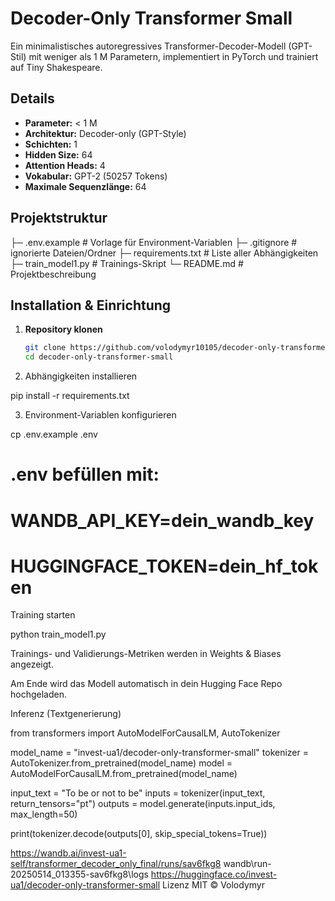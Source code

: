 # Decoder-Only Transformer Small

Ein minimalistisches autoregressives Transformer-Decoder-Modell (GPT-Stil) mit weniger als 1 M Parametern, implementiert in PyTorch und trainiert auf Tiny Shakespeare.

## Details

- **Parameter:** < 1 M  
- **Architektur:** Decoder-only (GPT-Style)  
- **Schichten:** 1  
- **Hidden Size:** 64  
- **Attention Heads:** 4  
- **Vokabular:** GPT-2 (50257 Tokens)  
- **Maximale Sequenzlänge:** 64  

## Projektstruktur

├─ .env.example # Vorlage für Environment-Variablen
├─ .gitignore # ignorierte Dateien/Ordner
├─ requirements.txt # Liste aller Abhängigkeiten
├─ train_model1.py # Trainings-Skript
└─ README.md # Projektbeschreibung

## Installation & Einrichtung

1. **Repository klonen**  
   ```bash
   git clone https://github.com/volodymyr10105/decoder-only-transformer-small.git
   cd decoder-only-transformer-small

2. Abhängigkeiten installieren

pip install -r requirements.txt

3. Environment-Variablen konfigurieren

cp .env.example .env
# .env befüllen mit:
# WANDB_API_KEY=dein_wandb_key
# HUGGINGFACE_TOKEN=dein_hf_token

Training starten

python train_model1.py

Trainings- und Validierungs-Metriken werden in Weights & Biases angezeigt.

Am Ende wird das Modell automatisch in dein Hugging Face Repo hochgeladen.


Inferenz (Textgenerierung)

from transformers import AutoModelForCausalLM, AutoTokenizer

model_name = "invest-ua1/decoder-only-transformer-small"
tokenizer  = AutoTokenizer.from_pretrained(model_name)
model      = AutoModelForCausalLM.from_pretrained(model_name)

input_text = "To be or not to be"
inputs     = tokenizer(input_text, return_tensors="pt")
outputs    = model.generate(inputs.input_ids, max_length=50)

print(tokenizer.decode(outputs[0], skip_special_tokens=True))

https://wandb.ai/invest-ua1-self/transformer_decoder_only_final/runs/sav6fkg8
wandb\run-20250514_013355-sav6fkg8\logs
https://huggingface.co/invest-ua1/decoder-only-transformer-small
Lizenz
MIT © Volodymyr